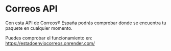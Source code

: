 # Correos API
Con esta API de Correos® España podrás comprobar donde se encuentra tu paquete en cualquier momento.

Puedes comprobar el funcionamiento en:
https://estadoenviocorreos.onrender.com/
